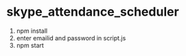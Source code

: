 # skype_attendance_scheduler
1) npm install
2) enter emailid and password in script.js
3) npm start
